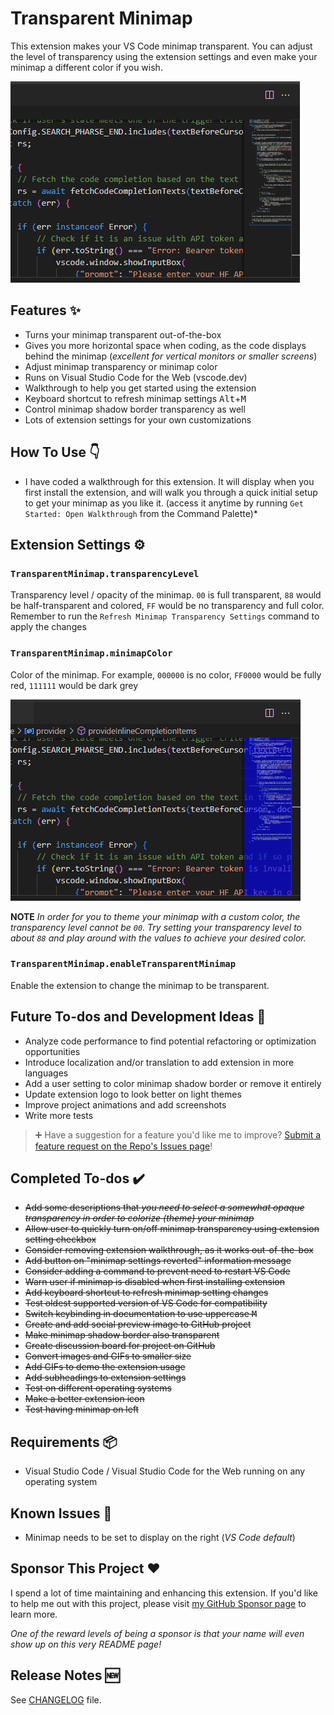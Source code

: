 # Transparent Minimap

This extension makes your VS Code minimap transparent. You can adjust the level of transparency using the extension settings and even make your minimap a different color if you wish.

![Animation demonstrating the VSCode transparent minimap fading as its opacity decreases, showing code behind](images/Transparent-Minimap.gif)

## Features ✨

- Turns your minimap transparent out-of-the-box
- Gives you more horizontal space when coding, as the code displays behind the minimap (*excellent for vertical monitors or smaller screens*)
- Adjust minimap transparency or minimap color
- Runs on Visual Studio Code for the Web (vscode.dev)
- Walkthrough to help you get started using the extension
- Keyboard shortcut to refresh minimap settings <kbd>Alt</kbd>+<kbd>M</kbd>
- Control minimap shadow border transparency as well
- Lots of extension settings for your own customizations

## How To Use 👇

* I have coded a walkthrough for this extension. It will display when you first install the extension, and will walk you through a quick initial setup to get your minimap as you like it. (access it anytime by running `Get Started: Open Walkthrough` from the Command Palette)*

## Extension Settings ⚙️

### `TransparentMinimap.transparencyLevel`

Transparency level / opacity of the minimap.
`00` is full transparent, `88` would be half-transparent and colored, `FF` would be no transparency and full color.
Remember to run the `Refresh Minimap Transparency Settings` command to apply the changes

### `TransparentMinimap.minimapColor`

Color of the minimap.
For example, `000000` is no color, `FF0000` would be fully red, `111111` would be dark grey

![Animation of the transparent VS Code minimap cycling through changing colors from blue to green then red](images/Transparent-Minimap-Color.gif)

**NOTE** *In order for you to theme your minimap with a custom color, the transparency level cannot be `00`. Try setting your transparency level to about `88` and play around with the values to achieve your desired color.*

### `TransparentMinimap.enableTransparentMinimap`

Enable the extension to change the minimap to be transparent.

## Future To-dos and Development Ideas 📝

- Analyze code performance to find potential refactoring or optimization opportunities
- Introduce localization and/or translation to add extension in more languages
- Add a user setting to color minimap shadow border or remove it entirely
- Update extension logo to look better on light themes
- Improve project animations and add screenshots
- Write more tests

> ➕ Have a suggestion for a feature you'd like me to improve? [Submit a feature request on the Repo's Issues page](https://github.com/BenRogersWPG/VSCode-Transparent-Minimap/issues)!

## Completed To-dos ✔️

- ~~Add some descriptions that *you need to select a somewhat opaque transparency in order to colorize (theme) your minimap*~~
- ~~Allow user to quickly turn on/off minimap transparency using extension setting checkbox~~
- ~~Consider removing extension walkthrough, as it works out-of-the-box~~
- ~~Add button on "minimap settings reverted" information message~~
- ~~Consider adding a command to prevent need to restart VS Code~~
- ~~Warn user if minimap is disabled when first installing extension~~
- ~~Add keyboard shortcut to refresh minimap setting changes~~
- ~~Test oldest supported version of VS Code for compatibility~~
- ~~Switch keybinding in documentation to use uppercase <kbd>M</kbd>~~
- ~~Create and add social preview image to GitHub project~~
- ~~Make minimap shadow border also transparent~~
- ~~Create discussion board for project on GitHub~~
- ~~Convert images and GIFs to smaller size~~
- ~~Add GIFs to demo the extension usage~~
- ~~Add subheadings to extension settings~~
- ~~Test on different operating systems~~
- ~~Make a better extension icon~~
- ~~Test having minimap on left~~

## Requirements 📦

- Visual Studio Code / Visual Studio Code for the Web running on any operating system

## Known Issues 🐛

- Minimap needs to be set to display on the right (*VS Code default*)

## Sponsor This Project ❤️

I spend a lot of time maintaining and enhancing this extension. If you'd like to help me out with this project, please visit [my GitHub Sponsor page](https://github.com/sponsors/BenRogersWPG/) to learn more.

*One of the reward levels of being a sponsor is that your name will even show up on this very README page!*

## Release Notes 🆕

See [CHANGELOG](https://github.com/BenRogersWPG/VSCode-Transparent-Minimap/blob/master/CHANGELOG.md) file.